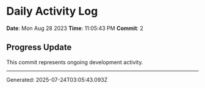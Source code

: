 # Daily Activity Log

**Date**: Mon Aug 28 2023
**Time**: 11:05:43 PM
**Commit**: 2

## Progress Update

This commit represents ongoing development activity.

---
Generated: 2025-07-24T03:05:43.093Z

